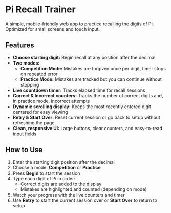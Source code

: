# Pi Recall Trainer

A simple, mobile-friendly web app to practice recalling the digits of Pi. Optimized for small screens and touch input.

## Features

- **Choose starting digit:** Begin recall at any position after the decimal  
- **Two modes:**  
  - **Competition Mode:** Mistakes are forgiven once per digit, timer stops on repeated error  
  - **Practice Mode:** Mistakes are tracked but you can continue without stopping  
- **Live countdown timer:** Tracks elapsed time for recall sessions  
- **Correct & Incorrect counters:** Tracks the number of correct digits and, in practice mode, incorrect attempts  
- **Dynamic scrolling display:** Keeps the most recently entered digit centered for easy viewing  
- **Retry & Start Over:** Reset current session or go back to setup without refreshing the page  
- **Clean, responsive UI:** Large buttons, clear counters, and easy-to-read input fields  

## How to Use

1. Enter the starting digit position after the decimal  
2. Choose a mode: **Competition** or **Practice**  
3. Press **Begin** to start the session  
4. Type each digit of Pi in order:  
   - Correct digits are added to the display  
   - Mistakes are highlighted and counted (depending on mode)  
5. Watch your progress with the live counters and timer  
6. Use **Retry** to start the current session over or **Start Over** to return to setup  
